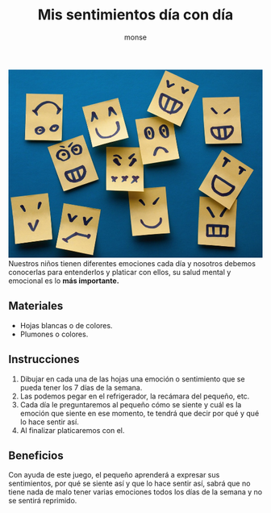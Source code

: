 ﻿---
layout: post
title:  "Mis sentimientos día con día"
tags: [intrapersonal]
categories: [ninos, actividad]
author: monse
image: /assets/posts/2020-06-16-mis-sentimientos-dia-con-dia.jpeg
hidden: true
---
![Actividad intrapersonal](/assets/posts/2020-06-16-mis-sentimientos-dia-con-dia.jpeg)<br/>
Nuestros niños tienen diferentes emociones cada día y nosotros debemos conocerlas para entenderlos y platicar con ellos, su salud mental y emocional es lo **más importante.** 

## Materiales 
 - Hojas blancas o de colores. 
 - Plumones o colores.
 
## Instrucciones 
1. Dibujar en cada una de las hojas una emoción o sentimiento que se pueda tener los 7 días de la semana. 
2. Las podemos pegar en el refrigerador, la recámara del pequeño, etc. 
3. Cada día le preguntaremos al pequeño cómo se siente y cuál es la emoción que siente en ese momento, te tendrá que decir por qué y qué lo hace sentir así.
4. Al finalizar platicaremos con el. 

## Beneficios 
Con ayuda de este juego, el pequeño aprenderá a expresar sus sentimientos, por qué se siente así y que lo hace sentir así, sabrá que no tiene nada de malo tener varias emociones todos los días de la semana y no se sentirá reprimido. 
